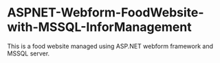 # ASPNET-Webform-FoodWebsite-with-MSSQL-InforManagement

This is a food website managed using ASP.NET webform framework and MSSQL server.
